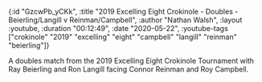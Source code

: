 {:id "GzcwPb_yCKk",
 :title
 "2019 Excelling Eight Crokinole - Doubles - Beierling/Langill v Reinman/Campbell",
 :author "Nathan Walsh",
 :layout :youtube,
 :duration "00:12:49",
 :date "2020-05-22",
 :youtube-tags
 ["crokinole"
  "2019"
  "excelling"
  "eight"
  "campbell"
  "langill"
  "reinman"
  "beierling"]}


A doubles match from the 2019 Excelling Eight Crokinole Tournament with Ray Beierling and Ron Langill facing Connor Reinman and Roy Campbell.

